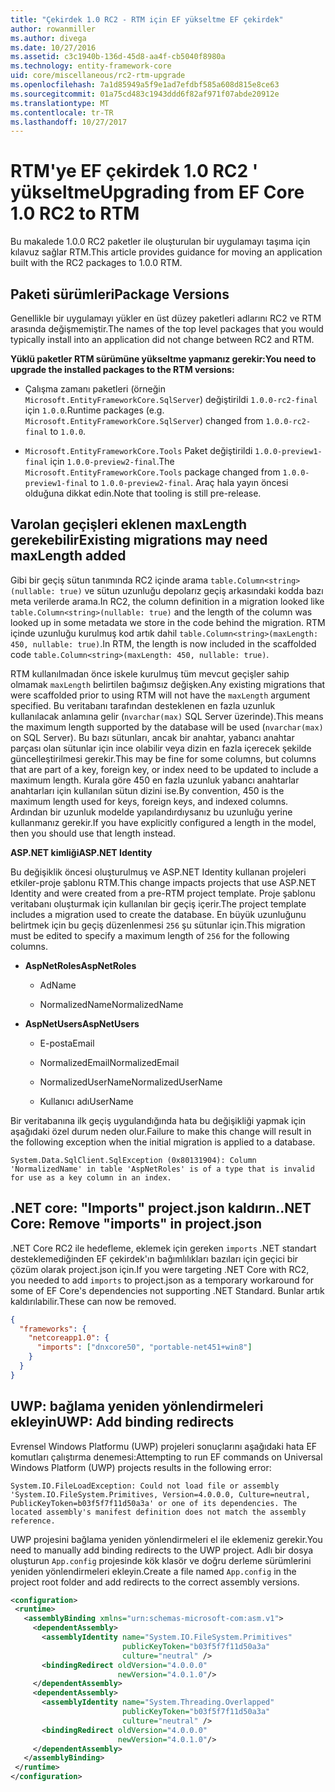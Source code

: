 ```yaml
---
title: "Çekirdek 1.0 RC2 - RTM için EF yükseltme EF çekirdek"
author: rowanmiller
ms.author: divega
ms.date: 10/27/2016
ms.assetid: c3c1940b-136d-45d8-aa4f-cb5040f8980a
ms.technology: entity-framework-core
uid: core/miscellaneous/rc2-rtm-upgrade
ms.openlocfilehash: 7a1d85949a5f9e1ad7efdbf585a608d815e8ce63
ms.sourcegitcommit: 01a75cd483c1943ddd6f82af971f07abde20912e
ms.translationtype: MT
ms.contentlocale: tr-TR
ms.lasthandoff: 10/27/2017
---
```

# <a name="upgrading-from-ef-core-10-rc2-to-rtm"></a><span data-ttu-id="520e9-102">RTM'ye EF çekirdek 1.0 RC2 ' yükseltme</span><span class="sxs-lookup"><span data-stu-id="520e9-102">Upgrading from EF Core 1.0 RC2 to RTM</span></span>

<span data-ttu-id="520e9-103">Bu makalede 1.0.0 RC2 paketler ile oluşturulan bir uygulamayı taşıma için kılavuz sağlar RTM.</span><span class="sxs-lookup"><span data-stu-id="520e9-103">This article provides guidance for moving an application built with the RC2 packages to 1.0.0 RTM.</span></span>

## <a name="package-versions"></a><span data-ttu-id="520e9-104">Paketi sürümleri</span><span class="sxs-lookup"><span data-stu-id="520e9-104">Package Versions</span></span>

<span data-ttu-id="520e9-105">Genellikle bir uygulamayı yükler en üst düzey paketleri adlarını RC2 ve RTM arasında değişmemiştir.</span><span class="sxs-lookup"><span data-stu-id="520e9-105">The names of the top level packages that you would typically install into an application did not change between RC2 and RTM.</span></span>

<span data-ttu-id="520e9-106">**Yüklü paketler RTM sürümüne yükseltme yapmanız gerekir:**</span><span class="sxs-lookup"><span data-stu-id="520e9-106">**You need to upgrade the installed packages to the RTM versions:**</span></span>

* <span data-ttu-id="520e9-107">Çalışma zamanı paketleri (örneğin `Microsoft.EntityFrameworkCore.SqlServer`) değiştirildi `1.0.0-rc2-final` için `1.0.0`.</span><span class="sxs-lookup"><span data-stu-id="520e9-107">Runtime packages (e.g. `Microsoft.EntityFrameworkCore.SqlServer`) changed from `1.0.0-rc2-final` to `1.0.0`.</span></span>

* <span data-ttu-id="520e9-108">`Microsoft.EntityFrameworkCore.Tools` Paket değiştirildi `1.0.0-preview1-final` için `1.0.0-preview2-final`.</span><span class="sxs-lookup"><span data-stu-id="520e9-108">The `Microsoft.EntityFrameworkCore.Tools` package changed from `1.0.0-preview1-final` to `1.0.0-preview2-final`.</span></span> <span data-ttu-id="520e9-109">Araç hala yayın öncesi olduğuna dikkat edin.</span><span class="sxs-lookup"><span data-stu-id="520e9-109">Note that tooling is still pre-release.</span></span>

## <a name="existing-migrations-may-need-maxlength-added"></a><span data-ttu-id="520e9-110">Varolan geçişleri eklenen maxLength gerekebilir</span><span class="sxs-lookup"><span data-stu-id="520e9-110">Existing migrations may need maxLength added</span></span>

<span data-ttu-id="520e9-111">Gibi bir geçiş sütun tanımında RC2 içinde arama `table.Column<string>(nullable: true)` ve sütun uzunluğu depolarız geçiş arkasındaki kodda bazı meta verilerde arama.</span><span class="sxs-lookup"><span data-stu-id="520e9-111">In RC2, the column definition in a migration looked like `table.Column<string>(nullable: true)` and the length of the column was looked up in some metadata we store in the code behind the migration.</span></span> <span data-ttu-id="520e9-112">RTM içinde uzunluğu kurulmuş kod artık dahil `table.Column<string>(maxLength: 450, nullable: true)`.</span><span class="sxs-lookup"><span data-stu-id="520e9-112">In RTM, the length is now included in the scaffolded code `table.Column<string>(maxLength: 450, nullable: true)`.</span></span>

<span data-ttu-id="520e9-113">RTM kullanılmadan önce iskele kurulmuş tüm mevcut geçişler sahip olmamak `maxLength` belirtilen bağımsız değişken.</span><span class="sxs-lookup"><span data-stu-id="520e9-113">Any existing migrations that were scaffolded prior to using RTM will not have the `maxLength` argument specified.</span></span> <span data-ttu-id="520e9-114">Bu veritabanı tarafından desteklenen en fazla uzunluk kullanılacak anlamına gelir (`nvarchar(max)` SQL Server üzerinde).</span><span class="sxs-lookup"><span data-stu-id="520e9-114">This means the maximum length supported by the database will be used (`nvarchar(max)` on SQL Server).</span></span> <span data-ttu-id="520e9-115">Bu bazı sütunları, ancak bir anahtar, yabancı anahtar parçası olan sütunlar için ince olabilir veya dizin en fazla içerecek şekilde güncelleştirilmesi gerekir.</span><span class="sxs-lookup"><span data-stu-id="520e9-115">This may be fine for some columns, but columns that are part of a key, foreign key, or index need to be updated to include a maximum length.</span></span> <span data-ttu-id="520e9-116">Kurala göre 450 en fazla uzunluk yabancı anahtarlar anahtarları için kullanılan sütun dizini ise.</span><span class="sxs-lookup"><span data-stu-id="520e9-116">By convention, 450 is the maximum length used for keys, foreign keys, and indexed columns.</span></span> <span data-ttu-id="520e9-117">Ardından bir uzunluk modelde yapılandırdıysanız bu uzunluğu yerine kullanmanız gerekir.</span><span class="sxs-lookup"><span data-stu-id="520e9-117">If you have explicitly configured a length in the model, then you should use that length instead.</span></span>

<span data-ttu-id="520e9-118">**ASP.NET kimliği**</span><span class="sxs-lookup"><span data-stu-id="520e9-118">**ASP.NET Identity**</span></span>

<span data-ttu-id="520e9-119">Bu değişiklik öncesi oluşturulmuş ve ASP.NET Identity kullanan projeleri etkiler-proje şablonu RTM.</span><span class="sxs-lookup"><span data-stu-id="520e9-119">This change impacts projects that use ASP.NET Identity and were created from a pre-RTM project template.</span></span> <span data-ttu-id="520e9-120">Proje şablonu veritabanı oluşturmak için kullanılan bir geçiş içerir.</span><span class="sxs-lookup"><span data-stu-id="520e9-120">The project template includes a migration used to create the database.</span></span> <span data-ttu-id="520e9-121">En büyük uzunluğunu belirtmek için bu geçiş düzenlenmesi `256` şu sütunlar için.</span><span class="sxs-lookup"><span data-stu-id="520e9-121">This migration must be edited to specify a maximum length of `256` for the following columns.</span></span>

*  <span data-ttu-id="520e9-122">**AspNetRoles**</span><span class="sxs-lookup"><span data-stu-id="520e9-122">**AspNetRoles**</span></span>

    * <span data-ttu-id="520e9-123">Ad</span><span class="sxs-lookup"><span data-stu-id="520e9-123">Name</span></span>

    * <span data-ttu-id="520e9-124">NormalizedName</span><span class="sxs-lookup"><span data-stu-id="520e9-124">NormalizedName</span></span>

*  <span data-ttu-id="520e9-125">**AspNetUsers**</span><span class="sxs-lookup"><span data-stu-id="520e9-125">**AspNetUsers**</span></span>

   * <span data-ttu-id="520e9-126">E-posta</span><span class="sxs-lookup"><span data-stu-id="520e9-126">Email</span></span>

   * <span data-ttu-id="520e9-127">NormalizedEmail</span><span class="sxs-lookup"><span data-stu-id="520e9-127">NormalizedEmail</span></span>

   * <span data-ttu-id="520e9-128">NormalizedUserName</span><span class="sxs-lookup"><span data-stu-id="520e9-128">NormalizedUserName</span></span>

   * <span data-ttu-id="520e9-129">Kullanıcı adı</span><span class="sxs-lookup"><span data-stu-id="520e9-129">UserName</span></span>

<span data-ttu-id="520e9-130">Bir veritabanına ilk geçiş uygulandığında hata bu değişikliği yapmak için aşağıdaki özel durum neden olur.</span><span class="sxs-lookup"><span data-stu-id="520e9-130">Failure to make this change will result in the following exception when the initial migration is applied to a database.</span></span>

    System.Data.SqlClient.SqlException (0x80131904): Column 'NormalizedName' in table 'AspNetRoles' is of a type that is invalid for use as a key column in an index.

## <a name="net-core-remove-imports-in-projectjson"></a><span data-ttu-id="520e9-131">.NET core: "Imports" project.json kaldırın.</span><span class="sxs-lookup"><span data-stu-id="520e9-131">.NET Core: Remove "imports" in project.json</span></span>

<span data-ttu-id="520e9-132">.NET Core RC2 ile hedefleme, eklemek için gereken `imports` .NET standart desteklemediğinden EF çekirdek'ın bağımlılıkları bazıları için geçici bir çözüm olarak project.json için.</span><span class="sxs-lookup"><span data-stu-id="520e9-132">If you were targeting .NET Core with RC2, you needed to add `imports` to project.json as a temporary workaround for some of EF Core's dependencies not supporting .NET Standard.</span></span> <span data-ttu-id="520e9-133">Bunlar artık kaldırılabilir.</span><span class="sxs-lookup"><span data-stu-id="520e9-133">These can now be removed.</span></span>

``` json
{
  "frameworks": {
    "netcoreapp1.0": {
      "imports": ["dnxcore50", "portable-net451+win8"]
    }
  }
}
```

## <a name="uwp-add-binding-redirects"></a><span data-ttu-id="520e9-134">UWP: bağlama yeniden yönlendirmeleri ekleyin</span><span class="sxs-lookup"><span data-stu-id="520e9-134">UWP: Add binding redirects</span></span>

<span data-ttu-id="520e9-135">Evrensel Windows Platformu (UWP) projeleri sonuçlarını aşağıdaki hata EF komutları çalıştırma denemesi:</span><span class="sxs-lookup"><span data-stu-id="520e9-135">Attempting to run EF commands on Universal Windows Platform (UWP) projects results in the following error:</span></span>

    System.IO.FileLoadException: Could not load file or assembly 'System.IO.FileSystem.Primitives, Version=4.0.0.0, Culture=neutral, PublicKeyToken=b03f5f7f11d50a3a' or one of its dependencies. The located assembly's manifest definition does not match the assembly reference.

<span data-ttu-id="520e9-136">UWP projesini bağlama yeniden yönlendirmeleri el ile eklemeniz gerekir.</span><span class="sxs-lookup"><span data-stu-id="520e9-136">You need to manually add binding redirects to the UWP project.</span></span> <span data-ttu-id="520e9-137">Adlı bir dosya oluşturun `App.config` projesinde kök klasör ve doğru derleme sürümlerini yeniden yönlendirmeleri ekleyin.</span><span class="sxs-lookup"><span data-stu-id="520e9-137">Create a file named `App.config` in the project root folder and add redirects to the correct assembly versions.</span></span>

``` xml
<configuration>
 <runtime>
   <assemblyBinding xmlns="urn:schemas-microsoft-com:asm.v1">
     <dependentAssembly>
       <assemblyIdentity name="System.IO.FileSystem.Primitives"
                         publicKeyToken="b03f5f7f11d50a3a"
                         culture="neutral" />
       <bindingRedirect oldVersion="4.0.0.0"
                        newVersion="4.0.1.0"/>
     </dependentAssembly>
     <dependentAssembly>
       <assemblyIdentity name="System.Threading.Overlapped"
                         publicKeyToken="b03f5f7f11d50a3a"
                         culture="neutral" />
       <bindingRedirect oldVersion="4.0.0.0"
                        newVersion="4.0.1.0"/>
     </dependentAssembly>
   </assemblyBinding>
 </runtime>
</configuration>
```
